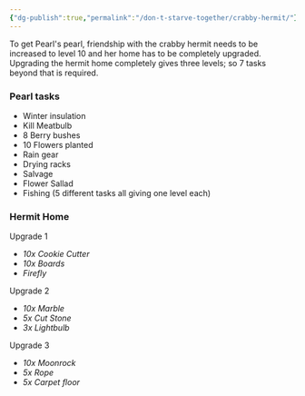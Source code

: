 ```yaml
---
{"dg-publish":true,"permalink":"/don-t-starve-together/crabby-hermit/"}
---
```


To get Pearl's pearl, friendship with the crabby hermit needs to be increased to level 10 and her home has to be completely upgraded. Upgrading the hermit home completely gives three levels; so 7 tasks beyond that is required.

### Pearl tasks
* Winter insulation
* Kill Meatbulb
* 8 Berry bushes
* 10 Flowers planted
* Rain gear
* Drying racks
* Salvage
* Flower Sallad
* Fishing (5 different tasks all giving one level each)

### Hermit Home
Upgrade 1
* *10x Cookie Cutter*
* *10x Boards*
* *Firefly*

Upgrade 2
* *10x Marble*
* *5x Cut Stone*
* *3x Lightbulb*

Upgrade 3
* *10x Moonrock*
* *5x Rope*
* *5x Carpet floor*